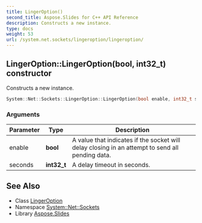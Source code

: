 ```yaml
---
title: LingerOption()
second_title: Aspose.Slides for C++ API Reference
description: Constructs a new instance.
type: docs
weight: 53
url: /system.net.sockets/lingeroption/lingeroption/
---
```

## LingerOption::LingerOption(bool, int32_t) constructor


Constructs a new instance.

```cpp
System::Net::Sockets::LingerOption::LingerOption(bool enable, int32_t seconds)
```


### Arguments

| Parameter | Type | Description |
| --- | --- | --- |
| enable | **bool** | A value that indicates if the socket will delay closing in an attempt to send all pending data. |
| seconds | **int32_t** | A delay timeout in seconds. |

## See Also

* Class [LingerOption](../)
* Namespace [System::Net::Sockets](../../)
* Library [Aspose.Slides](../../../)